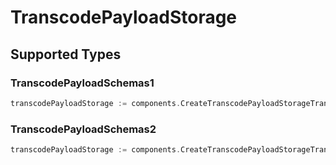 # TranscodePayloadStorage


## Supported Types

### TranscodePayloadSchemas1

```go
transcodePayloadStorage := components.CreateTranscodePayloadStorageTranscodePayloadSchemas1(components.TranscodePayloadSchemas1{/* values here */})
```

### TranscodePayloadSchemas2

```go
transcodePayloadStorage := components.CreateTranscodePayloadStorageTranscodePayloadSchemas2(components.TranscodePayloadSchemas2{/* values here */})
```

